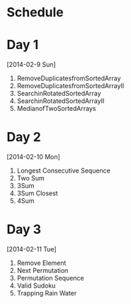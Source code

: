 Schedule
========

Day 1 
=====
[2014-02-9 Sun]
  1. RemoveDuplicatesfromSortedArray
  2. RemoveDuplicatesfromSortedArrayII 
  3. SearchinRotatedSortedArray
  4. SearchinRotatedSortedArrayII
  5. MedianofTwoSortedArrays


Day 2
=====
[2014-02-10 Mon]
  1. Longest Consecutive Sequence
  2. Two Sum
  3. 3Sum
  4. 3Sum Closest
  5. 4Sum


Day 3
=====
[2014-02-11 Tue]
  1. Remove Element
  2. Next Permutation
  3. Permutation Sequence
  4. Valid Sudoku
  5. Trapping Rain Water
